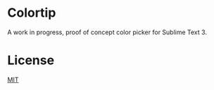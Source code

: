 # Colortip

A work in progress, proof of concept color picker for Sublime Text 3.

# License
[MIT](http://jbrooksuk.mit-license.org)
